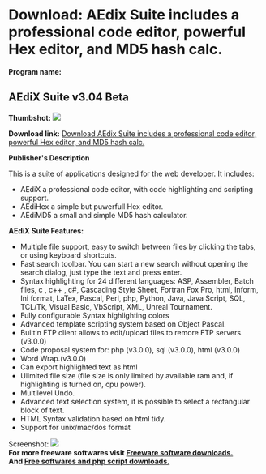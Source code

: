 # Download: AEdix Suite includes a professional code editor, powerful Hex editor, and MD5 hash calc.

**Program name:**

## AEdiX Suite v3.04 Beta

  
**Thumbshot:** ![](http://www.freewarefiles.com/screenshot/aedix2_md.gif)   
  
**Download link:** [Download AEdix Suite includes a professional code editor, powerful Hex editor, and MD5 hash calc.](http://freesoftwares.boysofts.com/AEdiX-Suite-V-Beta_program_13555.html)  
  


**Publisher's Description**  
  


This is a suite of applications designed for the web developer. It includes: 

  * AEdiX a professional code editor, with code highlighting and scripting support. 
  * AEdiHex a simple but puwerfull Hex editor. 
  * AEdiMD5 a small and simple MD5 hash calculator. 

**AEdiX Suite Features:**

  * Multiple file support, easy to switch between files by clicking the tabs, or using keyboard shortcuts. 
  * Fast search toolbar. You can start a new search without opening the search dialog, just type the text and press enter. 
  * Syntax highlighting for 24 different languages: ASP, Assembler, Batch files, c , c++ , c#, Cascading Style Sheet, Fortran Fox Pro, html, Inform, Ini format, LaTex, Pascal, Perl, php, Python, Java, Java Script, SQL, TCL/Tk, Visual Basic, VbScript, XML, Unreal Tournament. 
  * Fully configurable Syntax highlighting colors 
  * Advanced template scripting system based on Object Pascal. 
  * Builtin FTP client allows to edit/upload files to remore FTP servers.(v3.0.0) 
  * Code proposal system for: php (v3.0.0), sql (v3.0.0), html (v3.0.0) 
  * Word Wrap.(v3.0.0) 
  * Can export highlighted text as html 
  * Ulimited file size (file size is only limited by available ram and, if highlighting is turned on, cpu power). 
  * Multilevel Undo. 
  * Advanced text selection system, it is possible to select a rectangular block of text. 
  * HTML Syntax validation based on html tidy. 
  * Support for unix/mac/dos format 

  
  
Screenshot: ![](http://www.freewarefiles.com/screenshot/aedix2.gif)   
**For more freeware softwares visit [Freeware software downloads.](http://freesoftwares.boysofts.com/)**   
**And [Free softwares and php script downloads.](http://www.boysofts.com/)**

